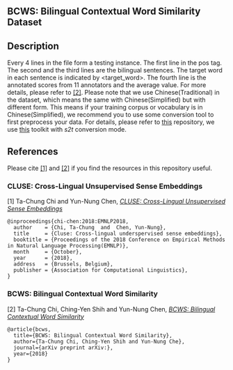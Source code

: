 ## BCWS: Bilingual Contextual Word Similarity Dataset

## Description
Every 4 lines in the file form a testing instance. The first line in the pos tag. The second and the third lines are the bilingual sentences. The target word in each sentence is indicated by <target\_word>. The fourth line is the annotated scores from 11 annotators and the average value. For more details, please refer to [[2]](https://arxiv.org/abs/1810.08951).
Please note that we use Chinese(Traditional) in the dataset, which means the same with Chinese(Simplified) but with different form. This means if your training corpus or vocabulary is in Chinese(Simplified), we recommend you to use some conversion tool to first preprocess your data. For details, please refer to [this](https://github.com/MiuLab/CLUSE) repository, we use [this](https://github.com/yichen0831/opencc-python) toolkit with *s2t* conversion mode.

## References
Please cite [[1]](https://arxiv.org/abs/1809.05694) and [[2]](https://arxiv.org/abs/1810.08951) if you find the resources in this repository useful.

### CLUSE: Cross-Lingual Unsupervised Sense Embeddings

[1] Ta-Chung Chi and Yun-Nung Chen, [*CLUSE: Cross-Lingual Unsupervised Sense Embeddings*](https://arxiv.org/abs/1809.05694)

```
@inproceedings{chi-chen:2018:EMNLP2018,
  author    = {Chi, Ta-Chung  and  Chen, Yun-Nung},
  title     = {Cluse: Cross-lingual underspervised sense embeddings},
  booktitle = {Proceedings of the 2018 Conference on Empirical Methods in Natural Language Processing(EMNLP)},
  month     = {October},
  year      = {2018},
  address   = {Brussels, Belgium},
  publisher = {Association for Computational Linguistics},
}
```

### BCWS: Bilingual Contextual Word Similarity

[2] Ta-Chung Chi, Ching-Yen Shih and Yun-Nung Chen, [*BCWS: Bilingual Contextual Word Similarity*](https://arxiv.org/abs/1810.08951)

```
@article{bcws,
  title={BCWS: Bilingual Contextual Word Similarity},
  author={Ta-Chung Chi, Ching-Yen Shih and Yun-Nung Che},
  journal={arXiv preprint arXiv:},
  year={2018}
}
```

